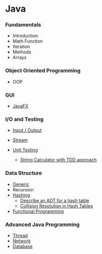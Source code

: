 # Java
### Fundamentals
- Introduction
- Math Function
- Iteration
- Methods
- Arrays
### Object Oriented Programming
- OOP
### GUI
- [JavaFX](https://github.com/mjahanseir/DeepJavaSE/tree/master/src/JavaFX)
### I/O and Testing
- [Input / Output](https://github.com/mjahanseir/DeepJavaSE/tree/master/src/IO)
- [Stream](https://github.com/mjahanseir/DeepJavaSE/tree/master/src/Stream)

- [Unit Testing](https://github.com/mjahanseir/DeepJavaSE/tree/master/src/UnitTesting)
  - [String Calculator with TDD approach](https://github.com/mjahanseir/DeepJavaSE/tree/master/src/StringCalculator)
### Data Structure
- [Generic](https://github.com/mjahanseir/DeepJavaSE/tree/master/src/Generic)
- Recursion
- [Hashing](https://github.com/mjahanseir/DeepJavaSE/tree/master/src/Hashing)
  - [Describe an ADT for a hash table](https://github.com/mjahanseir/DeepJavaSE/blob/master/src/Hashing/00_1_Describe_an_ADT_for_a_hash_table.md)
  - [Collision Resolution in Hash Tables](https://github.com/mjahanseir/DeepJavaSE/blob/master/src/Hashing/00_2_Collision_Resolution_in_Hash_Tables.md)
- [Functional Programming](https://github.com/mjahanseir/DeepJavaSE/tree/master/src/FunctionalProgramming)
### Advanced Java Programming
- [Thread](https://github.com/mjahanseir/DeepJavaSE/tree/master/src/Thread)
- [Network](https://github.com/mjahanseir/DeepJavaSE/tree/master/src/Network)
- [Database](https://github.com/mjahanseir/DeepJavaSE/tree/master/src/JDBC)
